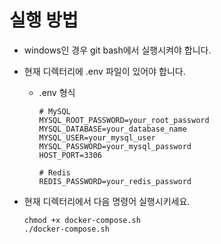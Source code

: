 # 실행 방법

- windows인 경우 git bash에서 실행시켜야 합니다.
- 현재 디렉터리에 .env 파일이 있어야 합니다.
  - .env 형식
    ``` properties
    # MySQL
    MYSQL_ROOT_PASSWORD=your_root_password
    MYSQL_DATABASE=your_database_name
    MYSQL_USER=your_mysql_user
    MYSQL_PASSWORD=your_mysql_password
    HOST_PORT=3306
    
    # Redis
    REDIS_PASSWORD=your_redis_password
    ```

- 현재 디렉터리에서 다음 명령어 실행시키세요. </br>
  ``` shell
  chmod +x docker-compose.sh
  ./docker-compose.sh
  ```


